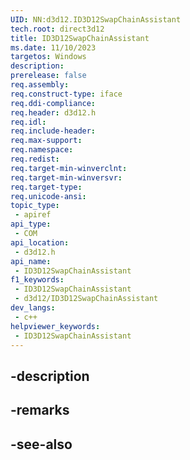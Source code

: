 ```yaml
---
UID: NN:d3d12.ID3D12SwapChainAssistant
tech.root: direct3d12
title: ID3D12SwapChainAssistant
ms.date: 11/10/2023
targetos: Windows
description: 
prerelease: false
req.assembly: 
req.construct-type: iface
req.ddi-compliance: 
req.header: d3d12.h
req.idl: 
req.include-header: 
req.max-support: 
req.namespace: 
req.redist: 
req.target-min-winverclnt: 
req.target-min-winversvr: 
req.target-type: 
req.unicode-ansi: 
topic_type:
 - apiref
api_type:
 - COM
api_location:
 - d3d12.h
api_name:
 - ID3D12SwapChainAssistant
f1_keywords:
 - ID3D12SwapChainAssistant
 - d3d12/ID3D12SwapChainAssistant
dev_langs:
 - c++
helpviewer_keywords:
 - ID3D12SwapChainAssistant
---
```


## -description

## -remarks

## -see-also

